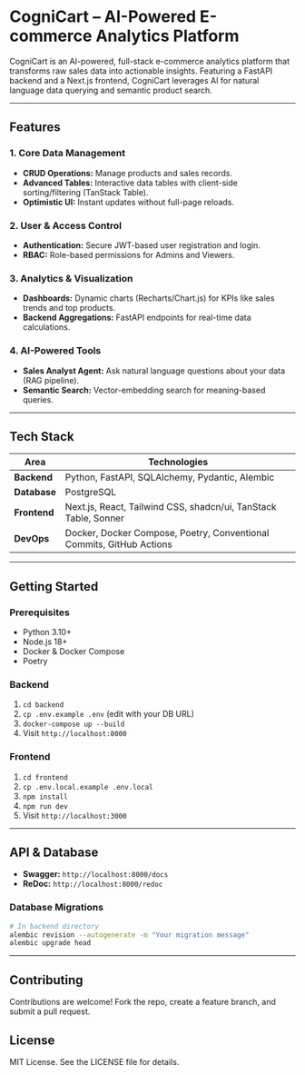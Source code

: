 # CogniCart – AI-Powered E-commerce Analytics Platform

CogniCart is an AI-powered, full-stack e-commerce analytics platform that transforms raw sales data into actionable insights. Featuring a FastAPI backend and a Next.js frontend, CogniCart leverages AI for natural language data querying and semantic product search.

---

## Features

### 1. Core Data Management
- **CRUD Operations:** Manage products and sales records.
- **Advanced Tables:** Interactive data tables with client-side sorting/filtering (TanStack Table).
- **Optimistic UI:** Instant updates without full-page reloads.

### 2. User & Access Control
- **Authentication:** Secure JWT-based user registration and login.
- **RBAC:** Role-based permissions for Admins and Viewers.

### 3. Analytics & Visualization
- **Dashboards:** Dynamic charts (Recharts/Chart.js) for KPIs like sales trends and top products.
- **Backend Aggregations:** FastAPI endpoints for real-time data calculations.

### 4. AI-Powered Tools
- **Sales Analyst Agent:** Ask natural language questions about your data (RAG pipeline).
- **Semantic Search:** Vector-embedding search for meaning-based queries.

---

## Tech Stack

| Area         | Technologies                                                      |
|--------------|-------------------------------------------------------------------|
| **Backend**  | Python, FastAPI, SQLAlchemy, Pydantic, Alembic                    |
| **Database** | PostgreSQL                                                        |
| **Frontend** | Next.js, React, Tailwind CSS, shadcn/ui, TanStack Table, Sonner   |
| **DevOps**   | Docker, Docker Compose, Poetry, Conventional Commits, GitHub Actions |

---

## Getting Started

### Prerequisites
- Python 3.10+
- Node.js 18+
- Docker & Docker Compose
- Poetry

### Backend
1. `cd backend`
2. `cp .env.example .env` (edit with your DB URL)
3. `docker-compose up --build`
4. Visit `http://localhost:8000`

### Frontend
1. `cd frontend`
2. `cp .env.local.example .env.local`
3. `npm install`
4. `npm run dev`
5. Visit `http://localhost:3000`

---

## API & Database

- **Swagger:** `http://localhost:8000/docs`
- **ReDoc:** `http://localhost:8000/redoc`

### Database Migrations
```bash
# In backend directory
alembic revision --autogenerate -m "Your migration message"
alembic upgrade head
```

---

## Contributing

Contributions are welcome! Fork the repo, create a feature branch, and submit a pull request.

## License

MIT License. See the LICENSE file for details.
